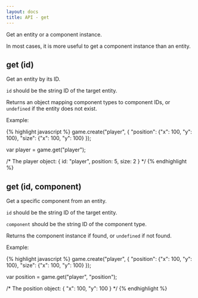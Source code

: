 ```yaml
---
layout: docs
title: API - get
---
```


Get an entity or a component instance.

In most cases, it is more useful to get a component instance than an entity.

## get (id)

Get an entity by its ID.

`id` should be the string ID of the target entity.

Returns an object mapping component types to component IDs, or `undefined` if the entity does not exist.

Example:

{% highlight javascript %}
game.create("player", {
  "position": {"x": 100, "y": 100},
  "size": {"x": 100, "y": 100}
});

var player = game.get("player");

/*
  The player object:
  {
    id: "player",
    position: 5,
    size: 2
  }
*/
{% endhighlight %}


## get (id, component)

Get a specific component from an entity.

`id` should be the string ID of the target entity.

`component` should be the string ID of the component type.

Returns the component instance if found, or `undefined` if not found.

Example:

{% highlight javascript %}
game.create("player", {
  "position": {"x": 100, "y": 100},
  "size": {"x": 100, "y": 100}
});

var position = game.get("player", "position");

/*
  The position object:
  {
    "x": 100,
    "y": 100
  }
*/
{% endhighlight %}
